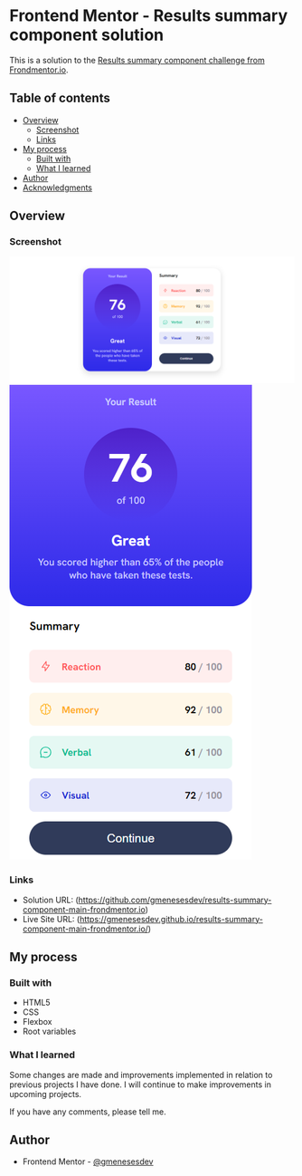# Frontend Mentor - Results summary component solution

This is a solution to the [Results summary component challenge from Frondmentor.io](https://www.frontendmentor.io/challenges/results-summary-component-CE_K6s0maV).

## Table of contents

- [Overview](#overview)
  - [Screenshot](#screenshot)
  - [Links](#links)
- [My process](#my-process)
  - [Built with](#built-with)
  - [What I learned](#what-i-learned)
- [Author](#author)
- [Acknowledgments](#acknowledgments)

## Overview

### Screenshot

![](./desktop.png)
![](./mobile.png)


### Links

- Solution URL: (https://github.com/gmenesesdev/results-summary-component-main-frondmentor.io)
- Live Site URL: (https://gmenesesdev.github.io/results-summary-component-main-frondmentor.io/)

## My process


### Built with

- HTML5
- CSS
- Flexbox
- Root variables


### What I learned

Some changes are made and improvements implemented in relation to previous projects I have done. I will continue to make improvements in upcoming projects.

If you have any comments, please tell me.



## Author

- Frontend Mentor - [@gmenesesdev](https://www.frontendmentor.io/profile/gmenesesdev)
